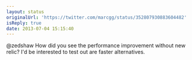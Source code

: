```yaml
---
layout: status
originalUrl: 'https://twitter.com/marcgg/status/352807930883604482'
isReply: true
date: 2013-07-04 15:15:40
---
```


@zedshaw How did you see the performance improvement without new relic? I'd be interested to test out are faster alternatives.

